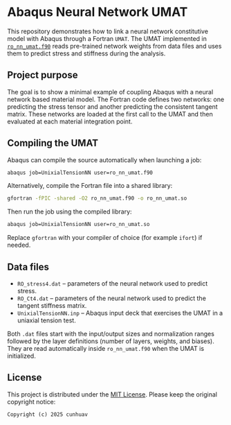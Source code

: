 # Abaqus Neural Network UMAT

This repository demonstrates how to link a neural network constitutive model with Abaqus through a Fortran `UMAT`. The UMAT implemented in [`ro_nn_umat.f90`](ro_nn_umat.f90) reads pre-trained network weights from data files and uses them to predict stress and stiffness during the analysis.

## Project purpose

The goal is to show a minimal example of coupling Abaqus with a neural network based material model. The Fortran code defines two networks: one predicting the stress tensor and another predicting the consistent tangent matrix. These networks are loaded at the first call to the UMAT and then evaluated at each material integration point.

## Compiling the UMAT

Abaqus can compile the source automatically when launching a job:

```bash
abaqus job=UnixialTensionNN user=ro_nn_umat.f90
```

Alternatively, compile the Fortran file into a shared library:

```bash
gfortran -fPIC -shared -O2 ro_nn_umat.f90 -o ro_nn_umat.so
```

Then run the job using the compiled library:

```bash
abaqus job=UnixialTensionNN user=ro_nn_umat.so
```

Replace `gfortran` with your compiler of choice (for example `ifort`) if needed.

## Data files

- `RO_stress4.dat` – parameters of the neural network used to predict stress.
- `RO_Ct4.dat` – parameters of the neural network used to predict the tangent stiffness matrix.
- `UnixialTensionNN.inp` – Abaqus input deck that exercises the UMAT in a uniaxial tension test.

Both `.dat` files start with the input/output sizes and normalization ranges followed by the layer definitions (number of layers, weights, and biases). They are read automatically inside `ro_nn_umat.f90` when the UMAT is initialized.

## License

This project is distributed under the [MIT License](LICENSE). Please keep the original copyright notice:

```
Copyright (c) 2025 cunhuav
```
